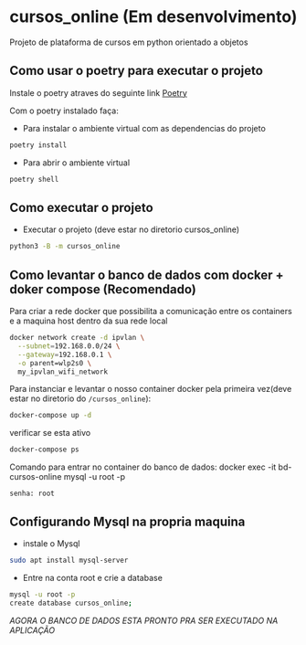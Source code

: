 # cursos_online (Em desenvolvimento)
Projeto de plataforma de cursos em python orientado a objetos
## Como usar o poetry para executar o projeto
Instale o poetry atraves do seguinte link [Poetry](https://python-poetry.org/docs/#installing-with-the-official-installer)

Com o poetry instalado faça:
- Para instalar o ambiente virtual com as dependencias do projeto
```bash
poetry install
```
- Para abrir o ambiente virtual
```bash
poetry shell
```

## Como executar o projeto
- Executar o projeto (deve estar no diretorio cursos_online)
```bash
python3 -B -m cursos_online
```

## Como levantar o banco de dados com docker + doker compose (Recomendado)
Para criar a rede docker que possibilita a comunicação entre os containers e a maquina host dentro da sua rede local 
```bash
docker network create -d ipvlan \
  --subnet=192.168.0.0/24 \
  --gateway=192.168.0.1 \
  -o parent=wlp2s0 \
  my_ipvlan_wifi_network
```

Para instanciar e levantar o nosso container docker pela primeira vez(deve estar no diretorio do `/cursos_online`):
```bash
docker-compose up -d
```
verificar se esta ativo
```bash
docker-compose ps
```
Comando para entrar no container do banco de dados:
docker exec -it bd-cursos-online mysql -u root -p

`senha: root`


## Configurando Mysql na propria maquina
- instale o Mysql
```bash
sudo apt install mysql-server
```
- Entre na conta root e crie a database
```bash
mysql -u root -p
create database cursos_online;
```
*AGORA O BANCO DE DADOS ESTA PRONTO PRA SER EXECUTADO NA APLICAÇÃO*